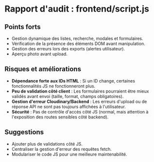 # Rapport d'audit : frontend/script.js

## Points forts
- Gestion dynamique des listes, recherche, modales et formulaires.
- Vérification de la présence des éléments DOM avant manipulation.
- Gestion des erreurs lors des exports (alertes utilisateur).
- Aperçu photo avant upload.

## Risques et améliorations
- **Dépendance forte aux IDs HTML** : Si un ID change, certaines fonctionnalités JS ne fonctionneront plus.
- **Peu de validation côté client** : Les formulaires pourraient être mieux validés avant envoi (taille, format, champs obligatoires).
- **Gestion d'erreur Cloudinary/Backend** : Les erreurs d'upload ou de réponse API ne sont pas toujours affichées à l'utilisateur.
- **Sécurité** : Pas de contrôle d'accès côté JS (normal, mais attention à l'exposition des routes sensibles côté backend).

## Suggestions
- Ajouter plus de validations côté JS.
- Centraliser la gestion d'erreur des requêtes fetch.
- Modulariser le code JS pour une meilleure maintenabilité.
